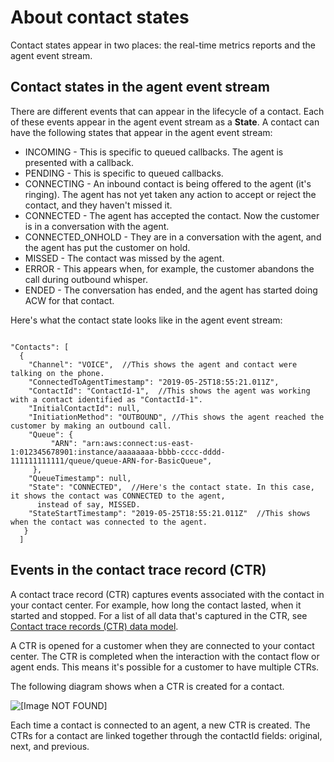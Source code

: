 # About contact states<a name="about-contact-states"></a>

Contact states appear in two places: the real\-time metrics reports and the agent event stream\.

## Contact states in the agent event stream<a name="contact-states-agent-event-stream"></a>

There are different events that can appear in the lifecycle of a contact\. Each of these events appear in the agent event stream as a **State**\. A contact can have the following states that appear in the agent event stream:
+ INCOMING \- This is specific to queued callbacks\. The agent is presented with a callback\.
+ PENDING \- This is specific to queued callbacks\.
+ CONNECTING \- An inbound contact is being offered to the agent \(it's ringing\)\. The agent has not yet taken any action to accept or reject the contact, and they haven't missed it\.
+ CONNECTED \- The agent has accepted the contact\. Now the customer is in a conversation with the agent\.
+ CONNECTED\_ONHOLD \- They are in a conversation with the agent, and the agent has put the customer on hold\.
+ MISSED \- The contact was missed by the agent\.
+ ERROR \- This appears when, for example, the customer abandons the call during outbound whisper\.  
+ ENDED \- The conversation has ended, and the agent has started doing ACW for that contact\.

Here's what the contact state looks like in the agent event stream:

```
 
"Contacts": [
  {
    "Channel": "VOICE",  //This shows the agent and contact were talking on the phone. 
    "ConnectedToAgentTimestamp": "2019-05-25T18:55:21.011Z",
    "ContactId": "ContactId-1",  //This shows the agent was working with a contact identified as "ContactId-1".
    "InitialContactId": null,
    "InitiationMethod": "OUTBOUND", //This shows the agent reached the customer by making an outbound call.
    "Queue": {
         "ARN": "arn:aws:connect:us-east-1:012345678901:instance/aaaaaaaa-bbbb-cccc-dddd-111111111111/queue/queue-ARN-for-BasicQueue",
     },
    "QueueTimestamp": null,
    "State": "CONNECTED",  //Here's the contact state. In this case, it shows the contact was CONNECTED to the agent,
      instead of say, MISSED. 
    "StateStartTimestamp": "2019-05-25T18:55:21.011Z"  //This shows when the contact was connected to the agent.
   }
  ]
```

## Events in the contact trace record \(CTR\)<a name="ctr-events"></a>

A contact trace record \(CTR\) captures events associated with the contact in your contact center\. For example, how long the contact lasted, when it started and stopped\. For a list of all data that's captured in the CTR, see [Contact trace records \(CTR\) data model](ctr-data-model.md)\. 

A CTR is opened for a customer when they are connected to your contact center\. The CTR is completed when the interaction with the contact flow or agent ends\. This means it's possible for a customer to have multiple CTRs\.

The following diagram shows when a CTR is created for a contact\. 

![\[Image NOT FOUND\]](http://docs.aws.amazon.com/connect/latest/adminguide/images/ctr-diagram.png)

Each time a contact is connected to an agent, a new CTR is created\. The CTRs for a contact are linked together through the contactId fields: original, next, and previous\. 